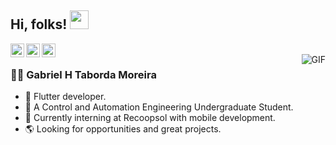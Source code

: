 ## Hi, folks! <img src="https://raw.githubusercontent.com/iampavangandhi/iampavangandhi/master/gifs/Hi.gif" width="30px"></h2>

<a href="https://twitter.com/m0reira_gabriel">
  <img align="left" alt="Ajay's Twitter" width="22px" src="https://cdn.jsdelivr.net/npm/simple-icons@v3/icons/twitter.svg" />
</a>
<a href="https://www.instagram.com/tabordagm/">
  <img align="left" alt="Ajay's Instagram" width="22px" src="https://cdn.jsdelivr.net/npm/simple-icons@3.1.0/icons/instagram.svg" />
</a>
<a href="https://www.linkedin.com/in/gabriel-taborda-moreira/">
  <img align="left" alt="Ajay's Linkdein" width="22px" src="https://cdn.jsdelivr.net/npm/simple-icons@v3/icons/linkedin.svg" />
</a>
<br />
<img align="right" margin: "auto" alt="GIF" src="https://media.giphy.com/media/836HiJc7pgzy8iNXCn/giphy.gif" />

### 🧔🏽 Gabriel H Taborda Moreira
- 📱 Flutter developer.
- 🤖 A Control and Automation Engineering Undergraduate Student. 
- 🔧 Currently interning at Recoopsol with mobile development.
- 🌎 Looking for opportunities and great projects.
